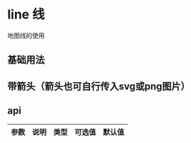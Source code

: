 # line 线

地图线的使用

## 基础用法

<demo src="./src/base.vue" title="基础用法" ></demo>

## 带箭头（箭头也可自行传入svg或png图片）

<demo src="./src/arrow.vue" title="带箭头" ></demo>

## api

| 参数 | 说明 | 类型 | 可选值 | 默认值 |
| ---- | ---- | ---- | ------ | ------ |

